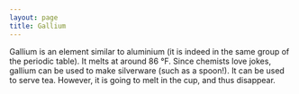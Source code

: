 ```yaml
---
layout: page
title: Gallium
---
```


Gallium is an element similar to aluminium (it is indeed in the same group of the periodic table). It melts at around 86 °F. 
Since chemists love jokes, gallium can be used to make silverware (such as a spoon!). It can be used to serve tea. However, it is going to melt in the cup, and thus disappear.


